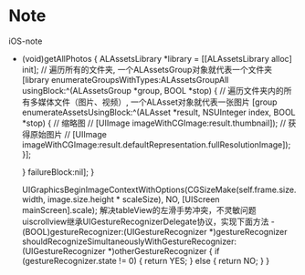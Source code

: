 # Note
iOS-note

- (void)getAllPhotos
{
    ALAssetsLibrary *library = [[ALAssetsLibrary alloc] init];
    // 遍历所有的文件夹, 一个ALAssetsGroup对象就代表一个文件夹
    [library enumerateGroupsWithTypes:ALAssetsGroupAll usingBlock:^(ALAssetsGroup *group, BOOL *stop) {
        // 遍历文件夹内的所有多媒体文件（图片、视频）, 一个ALAsset对象就代表一张图片
        [group enumerateAssetsUsingBlock:^(ALAsset *result, NSUInteger index, BOOL *stop) {
            // 缩略图
//                [UIImage imageWithCGImage:result.thumbnail]);
            // 获得原始图片
//             [UIImage imageWithCGImage:result.defaultRepresentation.fullResolutionImage]);
        }];
        
    } failureBlock:nil];
}




     UIGraphicsBeginImageContextWithOptions(CGSizeMake(self.frame.size.width, image.size.height * scaleSize), NO, [UIScreen mainScreen].scale);
解决tableView的左滑手势冲突，不灵敏问题
uiscrollview继承UIGestureRecognizerDelegate协议，实现下面方法
-(BOOL)gestureRecognizer:(UIGestureRecognizer *)gestureRecognizer shouldRecognizeSimultaneouslyWithGestureRecognizer:(UIGestureRecognizer *)otherGestureRecognizer
{
    if (gestureRecognizer.state != 0)
    {
        return YES;
    }
    else
    {
        return NO;
    }
} 
